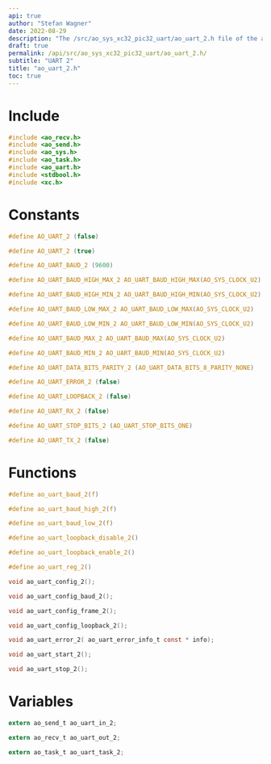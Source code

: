 ```yaml
---
api: true
author: "Stefan Wagner"
date: 2022-08-29
description: "The /src/ao_sys_xc32_pic32_uart/ao_uart_2.h file of the ao real-time operating system."
draft: true
permalink: /api/src/ao_sys_xc32_pic32_uart/ao_uart_2.h/
subtitle: "UART 2"
title: "ao_uart_2.h"
toc: true
---
```


# Include

```c
#include <ao_recv.h>
#include <ao_send.h>
#include <ao_sys.h>
#include <ao_task.h>
#include <ao_uart.h>
#include <stdbool.h>
#include <xc.h>
```

# Constants

```c
#define AO_UART_2 (false)
```

```c
#define AO_UART_2 (true)
```

```c
#define AO_UART_BAUD_2 (9600)
```

```c
#define AO_UART_BAUD_HIGH_MAX_2 AO_UART_BAUD_HIGH_MAX(AO_SYS_CLOCK_U2)
```

```c
#define AO_UART_BAUD_HIGH_MIN_2 AO_UART_BAUD_HIGH_MIN(AO_SYS_CLOCK_U2)
```

```c
#define AO_UART_BAUD_LOW_MAX_2 AO_UART_BAUD_LOW_MAX(AO_SYS_CLOCK_U2)
```

```c
#define AO_UART_BAUD_LOW_MIN_2 AO_UART_BAUD_LOW_MIN(AO_SYS_CLOCK_U2)
```

```c
#define AO_UART_BAUD_MAX_2 AO_UART_BAUD_MAX(AO_SYS_CLOCK_U2)
```

```c
#define AO_UART_BAUD_MIN_2 AO_UART_BAUD_MIN(AO_SYS_CLOCK_U2)
```

```c
#define AO_UART_DATA_BITS_PARITY_2 (AO_UART_DATA_BITS_8_PARITY_NONE)
```

```c
#define AO_UART_ERROR_2 (false)
```

```c
#define AO_UART_LOOPBACK_2 (false)
```

```c
#define AO_UART_RX_2 (false)
```

```c
#define AO_UART_STOP_BITS_2 (AO_UART_STOP_BITS_ONE)
```

```c
#define AO_UART_TX_2 (false)
```

# Functions

```c
#define ao_uart_baud_2(f)
```

```c
#define ao_uart_baud_high_2(f)
```

```c
#define ao_uart_baud_low_2(f)
```

```c
#define ao_uart_loopback_disable_2()
```

```c
#define ao_uart_loopback_enable_2()
```

```c
#define ao_uart_reg_2()
```

```c
void ao_uart_config_2();
```

```c
void ao_uart_config_baud_2();
```

```c
void ao_uart_config_frame_2();
```

```c
void ao_uart_config_loopback_2();
```

```c
void ao_uart_error_2( ao_uart_error_info_t const * info);
```

```c
void ao_uart_start_2();
```

```c
void ao_uart_stop_2();
```

# Variables

```c
extern ao_send_t ao_uart_in_2;
```

```c
extern ao_recv_t ao_uart_out_2;
```

```c
extern ao_task_t ao_uart_task_2;
```
